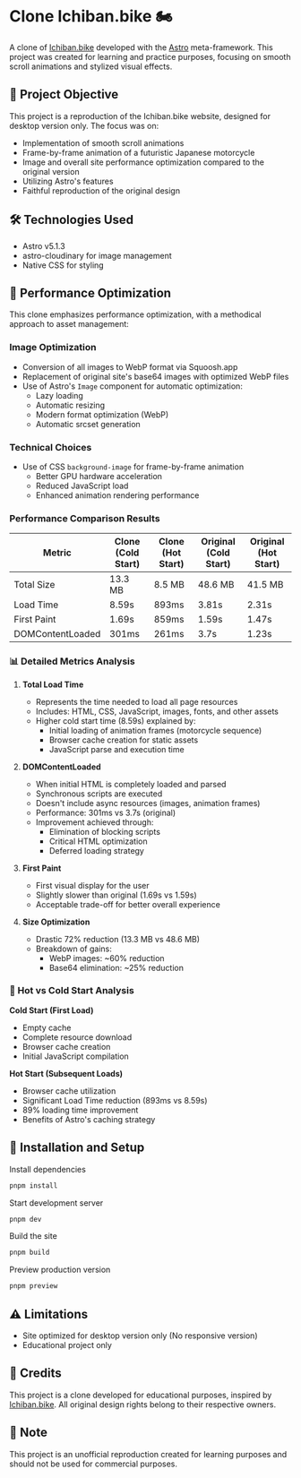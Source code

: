 # Clone Ichiban.bike 🏍️

A clone of [Ichiban.bike](https://www.ichiban.bike/) developed with the [Astro](https://astro.build/) meta-framework. This project was created for learning and practice purposes, focusing on smooth scroll animations and stylized visual effects.

## 🎯 Project Objective

This project is a reproduction of the Ichiban.bike website, designed for desktop version only. The focus was on:
- Implementation of smooth scroll animations
- Frame-by-frame animation of a futuristic Japanese motorcycle
- Image and overall site performance optimization compared to the original version
- Utilizing Astro's features
- Faithful reproduction of the original design

## 🛠️ Technologies Used

- Astro v5.1.3
- astro-cloudinary for image management
- Native CSS for styling

## 🚀 Performance Optimization

This clone emphasizes performance optimization, with a methodical approach to asset management:

### Image Optimization
- Conversion of all images to WebP format via Squoosh.app
- Replacement of original site's base64 images with optimized WebP files
- Use of Astro's `Image` component for automatic optimization:
  - Lazy loading
  - Automatic resizing
  - Modern format optimization (WebP)
  - Automatic srcset generation

### Technical Choices
- Use of CSS `background-image` for frame-by-frame animation
  - Better GPU hardware acceleration
  - Reduced JavaScript load
  - Enhanced animation rendering performance

### Performance Comparison Results

| Metric | Clone (Cold Start) | Clone (Hot Start) | Original (Cold Start) | Original (Hot Start) |
|----------|-------------------|------------------|---------------------|-------------------|
| Total Size | 13.3 MB | 8.5 MB | 48.6 MB | 41.5 MB |
| Load Time | 8.59s | 893ms | 3.81s | 2.31s |
| First Paint | 1.69s | 859ms | 1.59s | 1.47s |
| DOMContentLoaded | 301ms | 261ms | 3.7s | 1.23s |

### 📊 Detailed Metrics Analysis

1. **Total Load Time**
   - Represents the time needed to load all page resources
   - Includes: HTML, CSS, JavaScript, images, fonts, and other assets
   - Higher cold start time (8.59s) explained by:
     - Initial loading of animation frames (motorcycle sequence)
     - Browser cache creation for static assets
     - JavaScript parse and execution time

2. **DOMContentLoaded**
   - When initial HTML is completely loaded and parsed
   - Synchronous scripts are executed
   - Doesn't include async resources (images, animation frames)
   - Performance: 301ms vs 3.7s (original)
   - Improvement achieved through:
     - Elimination of blocking scripts
     - Critical HTML optimization
     - Deferred loading strategy

3. **First Paint**
   - First visual display for the user
   - Slightly slower than original (1.69s vs 1.59s)
   - Acceptable trade-off for better overall experience

4. **Size Optimization**
   - Drastic 72% reduction (13.3 MB vs 48.6 MB)
   - Breakdown of gains:
     - WebP images: ~60% reduction
     - Base64 elimination: ~25% reduction

### 🔄 Hot vs Cold Start Analysis

**Cold Start (First Load)**
- Empty cache
- Complete resource download
- Browser cache creation
- Initial JavaScript compilation

**Hot Start (Subsequent Loads)**
- Browser cache utilization
- Significant Load Time reduction (893ms vs 8.59s)
- 89% loading time improvement
- Benefits of Astro's caching strategy

## 🚀 Installation and Setup
Install dependencies
```bash
pnpm install
```

Start development server
```bash
pnpm dev
```

Build the site
```bash
pnpm build
```

Preview production version
```bash
pnpm preview
```

## ⚠️ Limitations

- Site optimized for desktop version only (No responsive version)
- Educational project only

## 🎨 Credits

This project is a clone developed for educational purposes, inspired by [Ichiban.bike](https://www.ichiban.bike/). All original design rights belong to their respective owners.

## 📝 Note

This project is an unofficial reproduction created for learning purposes and should not be used for commercial purposes.